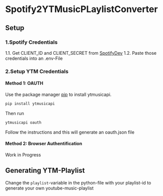# Spotify2YTMusicPLaylistConverter

## Setup

### 1.Spotify Credentials
1.1. Get CLIENT_ID and CLIENT_SECRET from [SpotifyDev](https://developer.spotify.com/dashboard)
1.2. Paste those credentials into an .env-File

### 2.Setup YTM Credentials
#### Method 1: OAUTH
Use the package manager [pip](https://pip.pypa.io/en/stable/) to install ytmusicapi.

```bash
pip install ytmusicapi
```
Then run 

```bash
ytmusicapi oauth
```

Follow the instructions and this will generate an oauth.json file

#### Method 2: Browser Authentification

Work in Progress

## Generating YTM-Playlist
Change the ```playlist```-variable in the python-file with your playlist-id to generate your own youtube-music-playlist
 
